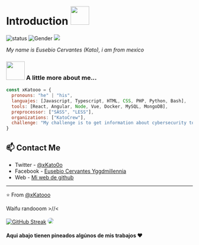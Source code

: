 <h1>Introduction <img src="https://media.giphy.com/media/mGcNjsfWAjY5AEZNw6/giphy.gif" width="50"></h1>


![status](https://img.shields.io/badge/status-on-brightgreen) ![Gender](https://img.shields.io/badge/gender-%F0%9F%A4%B5-lightgrey) ![](https://visitor-badge.glitch.me/badge?page_id=github.com/xKatooo)

<p><em>My name is Eusebio Cervantes (Kato), i am from mexico</em></p>

### <img src="https://media.giphy.com/media/VgCDAzcKvsR6OM0uWg/giphy.gif" width="50"> A little more about me...  

```javascript
const xKatooo = {
  pronouns: "he" | "his",
  languajes: [Javascript, Typescript, HTML, CSS, PHP, Python, Bash],
  tools: [React, Angular, Node, Vue, Docker, MySQL, MongoDB],
  preprocessor: ["SASS", "LESS"],
  organizations: ["KatoCrew"],
  challenge: "My challenge is to get information about cybersecurity to most of the world to keep them safe, also to make programs that make people's lives easier"
}
```
## 📫 Contact Me
- Twitter - [@xKato0o](https://twitter.com/xKato0o)
- Facebook - [Eusebio Cervantes Yggdmillennia](https://facebook.com/xKatooo/)
- Web - <a href="https://xKatooo.github.io/">Mi web de github</a>

---

⭐️ From [@xKatooo](https://github.com/xKatooo) 

Waifu randooom >//< 
<br><br>
[![GitHub Streak](https://github-readme-streak-stats.herokuapp.com?user=xKatooo&theme=dark&hide_border=true&date_format=M%20j%5B%2C%20Y%5D)](https://git.io/streak-stats)
<img src="https://placewaifu.com/image/200" style="border-radius: 10px;"/>


#### Aqui abajo tienen pineados algúnos de mis trabajos ❤️
